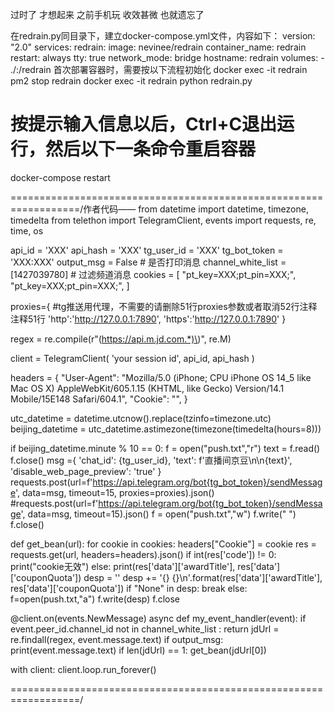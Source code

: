 过时了 才想起来 之前手机玩 收效甚微 也就遗忘了 

在redrain.py同目录下，建立docker-compose.yml文件，内容如下：
version: "2.0"
services:
  redrain:
    image: nevinee/redrain
    container_name: redrain
    restart: always
    tty: true
    network_mode: bridge
    hostname: redrain
    volumes:
      - ./:/redrain
首次部署容器时，需要按以下流程初始化
docker exec -it redrain pm2 stop redrain
docker exec -it redrain python redrain.py
# 按提示输入信息以后，Ctrl+C退出运行，然后以下一条命令重启容器
docker-compose restart


==================================================================/作者代码——
from datetime import datetime, timezone, timedelta
from telethon import TelegramClient, events
import requests, re, time, os

api_id = 'XXX'
api_hash = 'XXX'
tg_user_id = 'XXX'
tg_bot_token = 'XXX:XXX'
output_msg = False # 是否打印消息
channel_white_list = [1427039780] # 过滤频道消息
cookies = [
        "pt_key=XXX;pt_pin=XXX;",
        "pt_key=XXX;pt_pin=XXX;",
        ]

proxies={ #tg推送用代理，不需要的请删除51行proxies参数或者取消52行注释 注释51行
        'http':'http://127.0.0.1:7890',
        'https':'http://127.0.0.1:7890'
        }

regex = re.compile(r"(https://api.m.jd.com.*)\)", re.M)

client = TelegramClient(
        'your session id',
        api_id,
        api_hash
        )

headers = {
        "User-Agent": "Mozilla/5.0 (iPhone; CPU iPhone OS 14_5 like Mac OS X) AppleWebKit/605.1.15 (KHTML, like Gecko) Version/14.1 Mobile/15E148 Safari/604.1",
        "Cookie": "",
        }

utc_datetime = datetime.utcnow().replace(tzinfo=timezone.utc)
beijing_datetime = utc_datetime.astimezone(timezone(timedelta(hours=8)))

if beijing_datetime.minute % 10 == 0:
    f = open("push.txt","r")
    text = f.read()
    f.close()
    msg ={
        'chat_id': {tg_user_id},
        'text': f'直播间京豆\n\n{text}',
        'disable_web_page_preview': 'true'
        }
    requests.post(url=f'https://api.telegram.org/bot{tg_bot_token}/sendMessage', data=msg, timeout=15, proxies=proxies).json()
    #requests.post(url=f'https://api.telegram.org/bot{tg_bot_token}/sendMessage', data=msg, timeout=15).json()
    f = open("push.txt","w")
    f.write(" ")
    f.close()

def get_bean(url):
    for cookie in cookies:
        headers["Cookie"] = cookie
        res = requests.get(url, headers=headers).json()
        if int(res['code']) != 0:
            print("cookie无效")
        else:
            print(res['data']['awardTitle'], res['data']['couponQuota'])
        desp = ''
        desp += '{} {}\n'.format(res['data']['awardTitle'], res['data']['couponQuota'])
        if "None" in desp:
            break
        else:
            f=open(push.txt,"a")
            f.write(desp)
            f.close


@client.on(events.NewMessage)
async def my_event_handler(event):
    if event.peer_id.channel_id not in channel_white_list :
        return
    jdUrl = re.findall(regex, event.message.text)
    if output_msg:
        print(event.message.text)
    if len(jdUrl) == 1:
        get_bean(jdUrl[0])

with client:
    client.loop.run_forever()

==================================================================/

